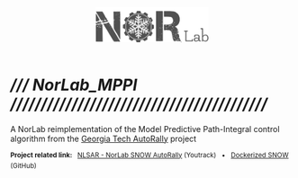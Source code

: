 <div align="center">
<a href="https://norlab.ulaval.ca">
<img src="./visual/norlab_logo_acronym_dark.png" width="200">
</a>
<br>
<br>
</div>

# _/// NorLab_MPPI //////////////////////////////////////////_
A NorLab reimplementation of the Model Predictive Path-Integral control algorithm from the [Georgia Tech AutoRally](https://github.com/AutoRally/autorally) project

<div align="left">
<p>
<sup>
<b>Project related link: </b> &nbsp; 
<a href="https://redleader.myjetbrains.com/youtrack/dashboard?id=bce3112d-bda1-425c-8628-802a047be4d3">NLSAR - NorLab SNOW AutoRally</a>
(Youtrack) &nbsp; • &nbsp;  
<a href="https://github.com/RedLeader962/Dockerized_SNOW">Dockerized SNOW</a>
(GitHub)
&nbsp;
</sup>
</p>
</div>
<br>

